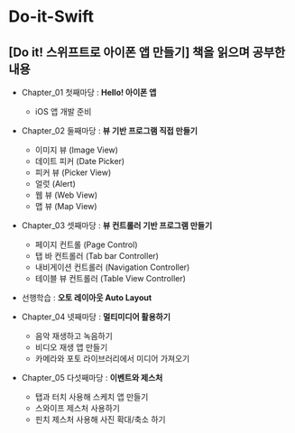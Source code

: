 # Do-it-Swift
[Do it! 스위프트로 아이폰 앱 만들기] 책을 읽으며 공부한 내용
----
- Chapter_01 첫째마당 : **Hello! 아이폰 앱**
  - iOS 앱 개발 준비
  
- Chapter_02 둘째마당 : **뷰 기반 프로그램 직접 만들기**
  - 이미지 뷰 (Image View)
  - 데이트 피커 (Date Picker)
  - 피커 뷰 (Picker View)
  - 얼럿 (Alert)
  - 웹 뷰 (Web View)
  - 맵 뷰 (Map View)
  
- Chapter_03 셋째마당 : **뷰 컨트롤러 기반 프로그램 만들기**
  - 페이지 컨트롤 (Page Control)
  - 탭 바 컨트롤러 (Tab bar Controller)
  - 내비게이션 컨트롤러 (Navigation Controller)
  - 테이블 뷰 컨트롤러 (Table View Controller)
  
- 선행학습 : **오토 레이아웃 Auto Layout**

- Chapter_04 넷째마당 : **멀티미디어 활용하기**
  - 음악 재생하고 녹음하기
  - 비디오 재생 앱 만들기
  - 카메라와 포토 라이브러리에서 미디어 가져오기

- Chapter_05 다섯째마당 : **이벤트와 제스처**
  - 탭과 터치 사용해 스케치 앱 만들기
  - 스와이프 제스처 사용하기
  - 핀치 제스처 사용해 사진 확대/축소 하기
